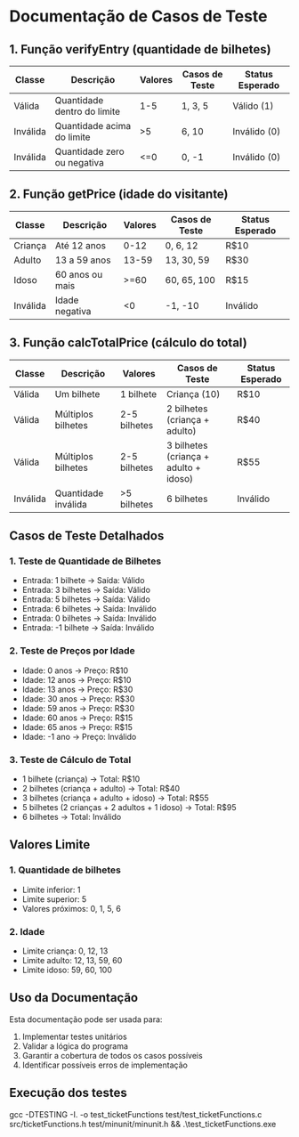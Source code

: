 # Documentação de Casos de Teste

## 1. Função verifyEntry (quantidade de bilhetes)

| Classe | Descrição | Valores | Casos de Teste | Status Esperado |
|--------|-----------|---------|----------------|-----------------|
| Válida | Quantidade dentro do limite | 1-5 | 1, 3, 5 | Válido (1) |
| Inválida | Quantidade acima do limite | >5 | 6, 10 | Inválido (0) |
| Inválida | Quantidade zero ou negativa | <=0 | 0, -1 | Inválido (0) |

## 2. Função getPrice (idade do visitante)

| Classe | Descrição | Valores | Casos de Teste | Status Esperado |
|--------|-----------|---------|----------------|-----------------|
| Criança | Até 12 anos | 0-12 | 0, 6, 12 | R$10 |
| Adulto | 13 a 59 anos | 13-59 | 13, 30, 59 | R$30 |
| Idoso | 60 anos ou mais | >=60 | 60, 65, 100 | R$15 |
| Inválida | Idade negativa | <0 | -1, -10 | Inválido |

## 3. Função calcTotalPrice (cálculo do total)

| Classe | Descrição | Valores | Casos de Teste | Status Esperado |
|--------|-----------|---------|----------------|-----------------|
| Válida | Um bilhete | 1 bilhete | Criança (10) | R$10 |
| Válida | Múltiplos bilhetes | 2-5 bilhetes | 2 bilhetes (criança + adulto) | R$40 |
| Válida | Múltiplos bilhetes | 2-5 bilhetes | 3 bilhetes (criança + adulto + idoso) | R$55 |
| Inválida | Quantidade inválida | >5 bilhetes | 6 bilhetes | Inválido |

## Casos de Teste Detalhados

### 1. Teste de Quantidade de Bilhetes
- Entrada: 1 bilhete → Saída: Válido
- Entrada: 3 bilhetes → Saída: Válido
- Entrada: 5 bilhetes → Saída: Válido
- Entrada: 6 bilhetes → Saída: Inválido
- Entrada: 0 bilhetes → Saída: Inválido
- Entrada: -1 bilhete → Saída: Inválido

### 2. Teste de Preços por Idade
- Idade: 0 anos → Preço: R$10
- Idade: 12 anos → Preço: R$10
- Idade: 13 anos → Preço: R$30
- Idade: 30 anos → Preço: R$30
- Idade: 59 anos → Preço: R$30
- Idade: 60 anos → Preço: R$15
- Idade: 65 anos → Preço: R$15
- Idade: -1 ano → Preço: Inválido

### 3. Teste de Cálculo de Total
- 1 bilhete (criança) → Total: R$10
- 2 bilhetes (criança + adulto) → Total: R$40
- 3 bilhetes (criança + adulto + idoso) → Total: R$55
- 5 bilhetes (2 crianças + 2 adultos + 1 idoso) → Total: R$95
- 6 bilhetes → Total: Inválido

## Valores Limite

### 1. Quantidade de bilhetes
- Limite inferior: 1
- Limite superior: 5
- Valores próximos: 0, 1, 5, 6

### 2. Idade
- Limite criança: 0, 12, 13
- Limite adulto: 12, 13, 59, 60
- Limite idoso: 59, 60, 100

## Uso da Documentação
Esta documentação pode ser usada para:
1. Implementar testes unitários
2. Validar a lógica do programa
3. Garantir a cobertura de todos os casos possíveis
4. Identificar possíveis erros de implementação 

## Execução dos testes
gcc -DTESTING -I. -o test_ticketFunctions test/test_ticketFunctions.c src/ticketFunctions.h test/minunit/minunit.h && .\test_ticketFunctions.exe